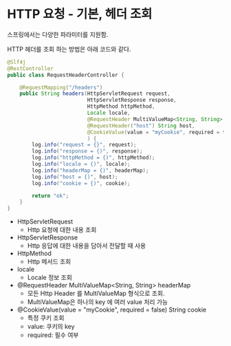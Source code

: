 # HTTP 요청 - 기본, 헤더 조회

스프링에서는 다양한 파라미터를 지원함.

HTTP 헤더를 조회 하는 방법은 아래 코드와 같다.
```java
@Slf4j
@RestController
public class RequestHeaderController {

    @RequestMapping("/headers")
    public String headers(HttpServletRequest request,
                          HttpServletResponse response,
                          HttpMethod httpMethod,
                          Locale locale,
                          @RequestHeader MultiValueMap<String, String> headerMap,
                          @RequestHeader("host") String host,
                          @CookieValue(value = "myCookie", required = false) String cookie
                          ) {
        log.info("request = {}", request);
        log.info("response = {)", response);
        log.info("httpMethod = {)", httpMethod);
        log.info("locale = {)", locale);
        log.info("headerMap = {)", headerMap);
        log.info("host = {)", host);
        log.info("cookie = {)", cookie);

        return "ok";
    }
}
```

* HttpServletRequest
  * Http 요청에 대한 내용 조회
* HttpServletResponse
  * Http 응답에 대한 내용을 담아서 전달할 때 사용
* HttpMethod
  * Http 메서드 조회
* locale
  * Locale 정보 조회
* @RequestHeader MultiValueMap<String, String> headerMap
  * 모든 Http Header 를 MultiValueMap 형식으로 조회. 
  * MultiValueMap은 하나의 key 에 여러 value 처리 가능
* @CookieValue(value = "myCookie", required = false) String cookie
  * 특정 쿠키 조회
  * value: 쿠키의 key
  * required: 필수 여부